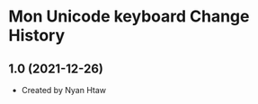 Mon Unicode keyboard Change History
====================

1.0 (2021-12-26)
----------------
* Created by Nyan Htaw
